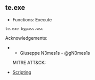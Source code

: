 ## te.exe

* Functions: Execute

```
te.exe bypass.wsc
```

Acknowledgements:
* * Giuseppe N3mes1s - @gN3mes1s
   
   MITRE ATT&CK:
* [Scripting](https://attack.mitre.org/wiki/Technique/T1064)
